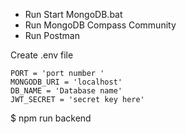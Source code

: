 <!-- To start the project -->

- Run Start MongoDB.bat
- Run MongoDB Compass Community
- Run Postman

Create .env file

<!-- note: there are quotes -->

    PORT = 'port number '
    MONGODB_URI = 'localhost'
    DB_NAME = 'Database name'
    JWT_SECRET = 'secret key here'

<!-- to run development mode -->

\$ npm run backend

